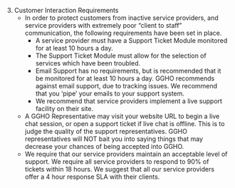 3. Customer Interaction Requirements 
	- In order to protect customers from inactive service providers, and service providers with extremely poor “client to staff” communication, the following requirements have been set in place.
		* A service provider must have a Support Ticket Module monitored for at least 10 hours a day.
		* The Support Ticket Module must allow for the selection of services which have been troubled.
		* Email Support has no requirements, but is recommended that it be monitored for at least 10 hours a day. GGHO recommends against email support, due to tracking issues. We recommend that you ‘pipe’ your emails to your support system.
		* We recommend that service providers implement a live support facility on their site.
	- A GGHO Representative may visit your website URL to begin a live chat session, or open a support ticket if live chat is offline. This is to judge the quality of the support representatives. GGHO representatives will NOT bait you into saying things that may decrease your chances of being accepted into GGHO.
	- We require that our service providers maintain an acceptable level of support. We require all service providers to respond to 90% of tickets within 18 hours. We suggest that all our service providers offer a 4 hour response SLA with their clients. 
